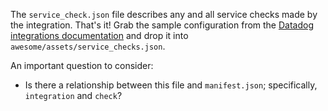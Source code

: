 The `service_check.json` file describes any and all service checks made by the integration. That's it! Grab the sample configuration from the [Datadog integrations documentation](https://docs.datadoghq.com/developers/integrations/new_check_howto/?tab=servicecheck#example-service-check-config) and drop it into `awesome/assets/service_checks.json`.

An important question to consider:
- Is there a relationship between this file and `manifest.json`; specifically, `integration` and `check`?
